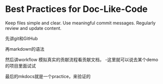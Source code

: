 # Best Practices for Doc-Like-Code

Keep files simple and clear.
Use meaningful commit messages.
Regularly review and update content.


先讲git和GitHub

再markdown的语法

然后讲workflow
    模拟真实的贡献流程看贡献文档，
    -这里就可以说去某个demo的项目里面试试

最后的mkdocs就是一个practice，来验证的